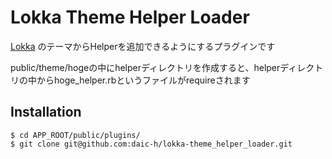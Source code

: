 Lokka Theme Helper Loader
=======================

[Lokka](http://lokka.org/) のテーマからHelperを追加できるようにするプラグインです

public/theme/hogeの中にhelperディレクトリを作成すると、helperディレクトリの中からhoge_helper.rbというファイルがrequireされます

Installation
------------

    $ cd APP_ROOT/public/plugins/
    $ git clone git@github.com:daic-h/lokka-theme_helper_loader.git
